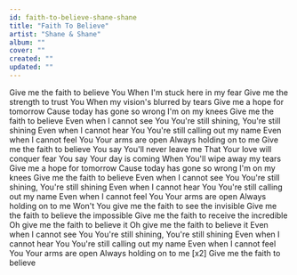 ```yaml
---
id: faith-to-believe-shane-shane
title: "Faith To Believe"
artist: "Shane & Shane"
album: ""
cover: ""
created: ""
updated: ""
---
```


Give me the faith to believe You
When I'm stuck here in my fear
Give me the strength to trust You
When my vision's blurred by tears
Give me a hope for tomorrow
Cause today has gone so wrong
I'm on my knees
Give me the faith to believe
Even when I cannot see You
You're still shining, You're still shining
Even when I cannot hear You
You're still calling out my name
Even when I cannot feel You
Your arms are open
Always holding on to me
Give me the faith to believe
You say You'll never leave me
That Your love will conquer fear
You say Your day is coming
When You'll wipe away my tears
Give me a hope for tomorrow
Cause today has gone so wrong
I'm on my knees
Give me the faith to believe
Even when I cannot see You
You're still shining, You're still shining
Even when I cannot hear You
You're still calling out my name
Even when I cannot feel You
Your arms are open
Always holding on to me
Won't You give me the faith to see the invisible
Give me the faith to believe the impossible
Give me the faith to receive the incredible
Oh give me the faith to believe it
Oh give me the faith to believe it
Even when I cannot see You
You're still shining, You're still shining
Even when I cannot hear You
You're still calling out my name
Even when I cannot feel You
Your arms are open
Always holding on to me
[x2]
Give me the faith to believe